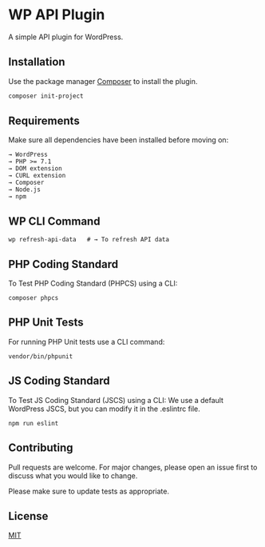 # WP API Plugin

A simple API plugin for WordPress.

## Installation

Use the package manager [Composer](https://getcomposer.org/) to install the plugin.

```bash
composer init-project
```

## Requirements
Make sure all dependencies have been installed before moving on:

```
→ WordPress
→ PHP >= 7.1
→ DOM extension
→ CURL extension
→ Composer
→ Node.js
→ npm
```

## WP CLI Command

```
wp refresh-api-data   # → To refresh API data
```

## PHP Coding Standard
To Test PHP Coding Standard (PHPCS) using a CLI:

```
composer phpcs
```

## PHP Unit Tests
For running PHP Unit tests use a CLI command:

```
vendor/bin/phpunit
```

## JS Coding Standard
To Test JS Coding Standard (JSCS) using a CLI: We use a default WordPress JSCS, but you can modify it in the .eslintrc file.

```
npm run eslint
```

## Contributing
Pull requests are welcome. For major changes, please open an issue first to discuss what you would like to change.

Please make sure to update tests as appropriate.

## License
[MIT](https://choosealicense.com/licenses/mit/)